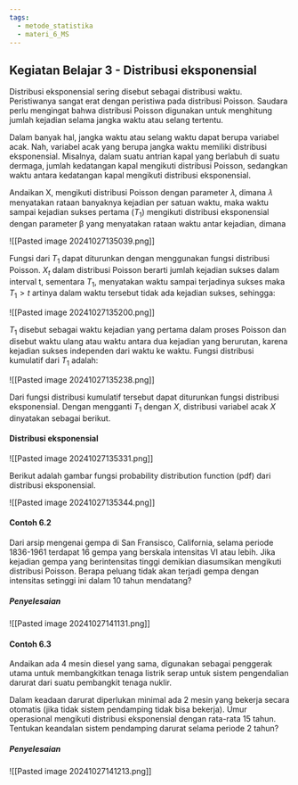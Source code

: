 ```yaml
---
tags:
  - metode_statistika
  - materi_6_MS
---
```

## Kegiatan Belajar 3 - Distribusi eksponensial

Distribusi eksponensial sering disebut sebagai distribusi waktu. Peristiwanya sangat erat dengan peristiwa pada distribusi Poisson. Saudara perlu mengingat bahwa distribusi Poisson digunakan untuk menghitung jumlah kejadian selama jangka waktu atau selang tertentu.

Dalam banyak hal, jangka waktu atau selang waktu dapat berupa variabel acak. Nah, variabel acak yang berupa jangka waktu memiliki distribusi eksponensial. Misalnya, dalam suatu antrian kapal yang berlabuh di suatu dermaga, jumlah kedatangan kapal mengikuti distribusi Poisson, sedangkan waktu antara kedatangan kapal mengikuti distribusi eksponensial.

Andaikan X, mengikuti distribusi Poisson dengan parameter 𝜆, dimana 𝜆 menyatakan rataan banyaknya kejadian per satuan waktu, maka waktu sampai kejadian sukses pertama ($T_1$) mengikuti distribusi eksponensial dengan parameter β yang menyatakan rataan waktu antar kejadian, dimana 

![[Pasted image 20241027135039.png]]

Fungsi dari $T_1$ dapat diturunkan dengan menggunakan fungsi distribusi Poisson. $X_t$ dalam distribusi Poisson berarti jumlah kejadian sukses dalam interval t, sementara $T_1$, menyatakan waktu sampai terjadinya sukses maka $T_1 >t$ artinya dalam waktu tersebut tidak ada kejadian sukses, sehingga:

![[Pasted image 20241027135200.png]]

$T_1$ disebut sebagai waktu kejadian yang pertama dalam proses Poisson dan disebut waktu ulang atau waktu antara dua kejadian yang berurutan, karena kejadian sukses independen dari waktu ke waktu. Fungsi distribusi kumulatif dari $T_1$ adalah:

![[Pasted image 20241027135238.png]]

Dari fungsi distribusi kumulatif tersebut dapat diturunkan fungsi distribusi eksponensial. Dengan mengganti $T_1$ dengan $X$, distribusi variabel acak $X$ dinyatakan sebagai berikut.

#### Distribusi eksponensial

![[Pasted image 20241027135331.png]]

Berikut adalah gambar fungsi probability distribution function (pdf) dari distribusi eksponensial.

![[Pasted image 20241027135344.png]]

#### Contoh 6.2

Dari arsip mengenai gempa di San Fransisco, California, selama periode 1836-1961 terdapat 16 gempa yang berskala intensitas VI atau lebih. Jika kejadian gempa yang berintensitas tinggi demikian diasumsikan mengikuti distribusi Poisson. Berapa peluang tidak akan terjadi gempa dengan intensitas setinggi ini dalam 10 tahun mendatang?

##### Penyelesaian

![[Pasted image 20241027141131.png]]

#### Contoh 6.3

Andaikan ada 4 mesin diesel yang sama, digunakan sebagai penggerak utama untuk membangkitkan tenaga listrik serap untuk sistem pengendalian darurat dari suatu pembangkit tenaga nuklir.

Dalam keadaan darurat diperlukan minimal ada 2 mesin yang bekerja secara otomatis (jika tidak sistem pendamping tidak bisa bekerja). Umur operasional mengikuti distribusi eksponensial dengan rata-rata 15 tahun. Tentukan keandalan sistem pendamping darurat selama periode 2 tahun?

##### Penyelesaian

![[Pasted image 20241027141213.png]]

